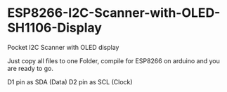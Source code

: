 # ESP8266-I2C-Scanner-with-OLED-SH1106-Display
Pocket I2C Scanner with OLED display

Just copy all files to one Folder, compile for ESP8266 on arduino and you are ready to go.

D1 pin as SDA (Data)
D2 pin as SCL (Clock)

